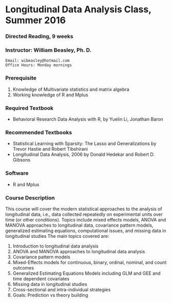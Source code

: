 Longitudinal Data Analysis Class, Summer 2016
=========================================

### Directed Reading, 9 weeks

### Instructor: William Beasley, Ph. D.
    Email: wibeasley@hotmail.com
    Office Hours: Monday mornings
    
### Prerequisite
1. Knowledge of Multivariate statistics and matrix algebra
2. Working knowledge of R and Mplus
    
### Required Textbook
* Behavioral Research Data Analysis with R, by Yuelin Li, Jonathan Baron

### Recommended Textbooks
* Statistical Learning with Sparsity: The Lasso and Generalizations by Trevor Hastie and Robert Tibshirani
* Longitudinal Data Analysis, 2006 by Donald Hedekar and Robert D. Gibsons

### Software
* R and Mplus

### Course Description

This course will cover the modern statistical approaches to the analysis of longitudinal data, i.e., data collected repeatedly on experimental units over time (or other conditions). Topics include mixed effects models, ANOVA and MANOVA approaches to longitudinal data, covariance pattern models, generalized estimating equations, computational issues, and missing data in longitudinal studies
The main topics covered are:

1. Introduction to longitudinal data analysis
2. ANOVA and MANOVA approaches to longitudinal data analysis
4. Covariance pattern models
3. Mixed-Effects models for continuous, binary, ordinal, nominal, and count outcomes
4. Generalized Estimating Equations Models including GLM and GEE and time dependent covariates
5. Missing data in longitudinal studies
6. Cross-sectional and intra-individual strategies
7. Goals: Prediction vs theory building
